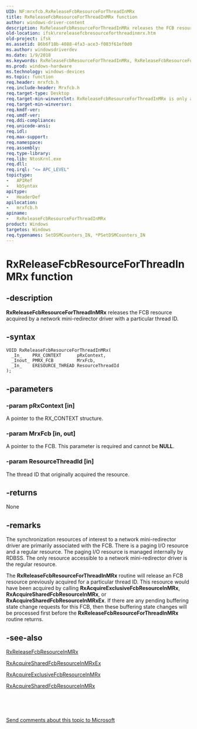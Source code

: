 ```yaml
---
UID: NF:mrxfcb.RxReleaseFcbResourceForThreadInMRx
title: RxReleaseFcbResourceForThreadInMRx function
author: windows-driver-content
description: RxReleaseFcbResourceForThreadInMRx releases the FCB resource acquired by a network mini-redirector driver with a particular thread ID.
old-location: ifsk\rxreleasefcbresourceforthreadinmrx.htm
old-project: ifsk
ms.assetid: 86b6f18b-4088-4fa3-ace3-f083f61ef0d0
ms.author: windowsdriverdev
ms.date: 1/9/2018
ms.keywords: RxReleaseFcbResourceForThreadInMRx, RxReleaseFcbResourceForThreadInMRx function [Installable File System Drivers], rxref_bed9a8b0-1761-413e-b816-599b51a7f305.xml, ifsk.rxreleasefcbresourceforthreadinmrx, mrxfcb/RxReleaseFcbResourceForThreadInMRx
ms.prod: windows-hardware
ms.technology: windows-devices
ms.topic: function
req.header: mrxfcb.h
req.include-header: Mrxfcb.h
req.target-type: Desktop
req.target-min-winverclnt: RxReleaseFcbResourceForThreadInMRx is only available on Windows Server 2003 SP1 and later.
req.target-min-winversvr: 
req.kmdf-ver: 
req.umdf-ver: 
req.ddi-compliance: 
req.unicode-ansi: 
req.idl: 
req.max-support: 
req.namespace: 
req.assembly: 
req.type-library: 
req.lib: NtosKrnl.exe
req.dll: 
req.irql: "<= APC_LEVEL"
topictype:
-	APIRef
-	kbSyntax
apitype:
-	HeaderDef
apilocation:
-	mrxfcb.h
apiname:
-	RxReleaseFcbResourceForThreadInMRx
product: Windows
targetos: Windows
req.typenames: SetDSMCounters_IN, *PSetDSMCounters_IN
---
```


# RxReleaseFcbResourceForThreadInMRx function


## -description


<b>RxReleaseFcbResourceForThreadInMRx</b> releases the FCB resource acquired by a network mini-redirector driver with a particular thread ID. 


## -syntax


````
VOID RxReleaseFcbResourceForThreadInMRx(
  _In_    PRX_CONTEXT      pRxContext,
  _Inout_ PMRX_FCB         MrxFcb,
  _In_    ERESOURCE_THREAD ResourceThreadId
);
````


## -parameters




### -param pRxContext [in]

A pointer to the RX_CONTEXT structure.


### -param MrxFcb [in, out]

A pointer to the FCB. This parameter is required and cannot be <b>NULL</b>. 


### -param ResourceThreadId [in]

The thread ID that originally acquired the resource.


## -returns


None 



## -remarks


The synchronization resources of interest to a network mini-redirector driver are primarily associated with the FCB. There is a paging I/O resource and a regular resource. The paging I/O resource is managed internally by RDBSS. The only resource accessible to a network mini-redirector driver is the regular resource. 

The <b>RxReleaseFcbResourceForThreadInMRx</b> routine will release an FCB resource previously acquired for a particular thread ID. This resource would have been acquired by calling <b>RxAcquireExclusiveFcbResourceInMRx</b>, <b>RxAcquireSharedFcbResourceInMRx</b>, or <b>RxAcquireSharedFcbResourceInMRxEx</b>. If there are any pending buffering state change requests for this FCB, then these buffering state changes will be processed first before the <b>RxReleaseFcbResourceForThreadInMRx</b> routine returns.



## -see-also

<a href="..\mrxfcb\nf-mrxfcb-rxreleasefcbresourceinmrx.md">RxReleaseFcbResourceInMRx</a>

<a href="..\mrxfcb\nf-mrxfcb-rxacquiresharedfcbresourceinmrxex.md">RxAcquireSharedFcbResourceInMRxEx</a>

<a href="..\mrxfcb\nf-mrxfcb-rxacquireexclusivefcbresourceinmrx.md">RxAcquireExclusiveFcbResourceInMRx</a>

<a href="..\mrxfcb\nf-mrxfcb-rxacquiresharedfcbresourceinmrx.md">RxAcquireSharedFcbResourceInMRx</a>

 

 

<a href="mailto:wsddocfb@microsoft.com?subject=Documentation%20feedback [ifsk\ifsk]:%20RxReleaseFcbResourceForThreadInMRx function%20 RELEASE:%20(1/9/2018)&amp;body=%0A%0APRIVACY STATEMENT%0A%0AWe use your feedback to improve the documentation. We don't use your email address for any other purpose, and we'll remove your email address from our system after the issue that you're reporting is fixed. While we're working to fix this issue, we might send you an email message to ask for more info. Later, we might also send you an email message to let you know that we've addressed your feedback.%0A%0AFor more info about Microsoft's privacy policy, see http://privacy.microsoft.com/en-us/default.aspx." title="Send comments about this topic to Microsoft">Send comments about this topic to Microsoft</a>

